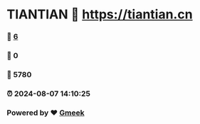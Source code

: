 # TIANTIAN :link: https://tiantian.cn 
### :page_facing_up: [6](https://tiantian.cn/tag.html) 
### :speech_balloon: 0 
### :hibiscus: 5780 
### :alarm_clock: 2024-08-07 14:10:25 
### Powered by :heart: [Gmeek](https://github.com/Meekdai/Gmeek)
